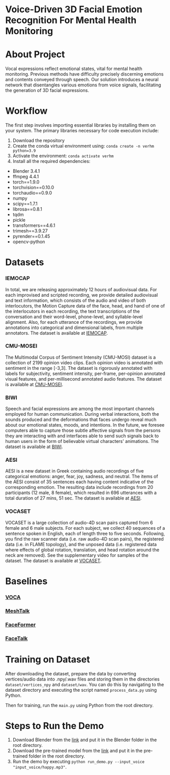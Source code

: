 # Voice-Driven 3D Facial Emotion Recognition For Mental Health Monitoring

# About Project

Vocal expressions reflect emotional states, vital for mental health monitoring. Previous methods have difficulty precisely discerning emotions and contents conveyed through speech. Our solution introduces a neural network that disentangles various emotions from voice signals, facilitating the generation of 3D facial expressions.

# Workflow

The first step involves importing essential libraries by installing them on your system. The primary libraries necessary for code execution include:

1. Download the repository
2. Create the conda virtual environment using: `conda create -n verhm python=3.9`
3. Activate the environment: `conda activate verhm`
4. Install all the required dependencies:

- Blender 3.4.1
- ffmpeg 4.4.1
- torch==1.9.0
- torchvision==0.10.0
- torchaudio==0.9.0
- numpy
- scipy==1.7.1
- librosa==0.8.1
- tqdm
- pickle
- transformers==4.6.1
- trimesh==3.9.27
- pyrender==0.1.45
- opencv-python

# Datasets

### IEMOCAP
In total, we are releasing approximately 12 hours of audiovisual data. For each improvised and scripted recording, we provide detailed audiovisual and text information, which consists of the audio and video of both interlocutors, the Motion Capture data of the face, head, and hand of one of the interlocutors in each recording, the text transcriptions of the conversation and their word-level, phone-level, and syllable-level alignment. Also, for each utterance of the recordings, we provide annotations into categorical and dimensional labels, from multiple annotators. The dataset is available at [IEMOCAP](https://sail.usc.edu/iemocap/iemocap_release.htm).

### CMU-MOSEI
The Multimodal Corpus of Sentiment Intensity (CMU-MOSI) dataset is a collection of 2199 opinion video clips. Each opinion video is annotated with sentiment in the range [-3,3]. The dataset is rigorously annotated with labels for subjectivity, sentiment intensity, per-frame, per-opinion annotated visual features, and per-millisecond annotated audio features. The dataset is available at [CMU-MOSEI](http://multicomp.cs.cmu.edu/resources/cmu-mosi-dataset/).

### BIWI
Speech and facial expressions are among the most important channels employed for human communication. During verbal interactions, both the sounds produced and the deformations that faces undergo reveal much about our emotional states, moods, and intentions. In the future, we foresee computers able to capture those subtle affective signals from the persons they are interacting with and interfaces able to send such signals back to human users in the form of believable virtual characters' animations. The dataset is available at [BIWI](https://data.vision.ee.ethz.ch/cvl/datasets/b3dac2.en.html).

### AESI
AESI is a new dataset in Greek containing audio recordings of five categorical emotions: anger, fear, joy, sadness, and neutral. The items of the AESI consist of 35 sentences each having content indicative of the corresponding emotion. The resulting data include recordings from 20 participants (12 male, 8 female), which resulted in 696 utterances with a total duration of 27 mins, 51 sec. The dataset is available at [AESI](https://robotics.ntua.gr/aesi-dataset/).

### VOCASET
VOCASET is a large collection of audio-4D scan pairs captured from 6 female and 6 male subjects. For each subject, we collect 40 sequences of a sentence spoken in English, each of length three to five seconds. Following, you find the raw scanner data (i.e. raw audio-4D scan pairs), the registered data (i.e. in FLAME topology), and the unposed data (i.e. registered data where effects of global rotation, translation, and head rotation around the neck are removed). See the supplementary video for samples of the dataset. The dataset is available at [VOCASET](https://voca.is.tue.mpg.de/download.php).

# Baselines

### [VOCA](https://doi.ieeecomputersociety.org/10.1109/CVPR.2019.01034)

### [MeshTalk](10.1109/ICCV48922.2021.00121)

### [FaceFormer](https://doi.ieeecomputersociety.org/10.1109/CVPR52688.2022.01821)

### [FaceTalk](https://shivangi-aneja.github.io/projects/facetalk/)

# Training on Dataset

After downloading the dataset, prepare the data by converting vertices/audio data into .npy/.wav files and storing them in the directories `dataset/vertices_npy` and `dataset/wav`. You can do this by navigating to the dataset directory and executing the script named `process_data.py` using Python.

Then for training, run the `main.py` using Python from the root directory.

# Steps to Run the Demo

1. Download Blender from the [link](https://ftp.nluug.nl/pub/graphics/blender/release/Blender3.4/blender-3.4.1-linux-x64.tar.xz) and put it in the Blender folder in the root directory.
2. Download the pre-trained model from the [link](https://drive.google.com/file/d/1ywEYhMWdxWk9Bqt0UIOdAyYM6v8JUF-K/view?usp=sharing) and put it in the pre-trained folder in the root directory.
3. Run the demo by executing `python run_demo.py --input_voice "input_voice/happy.mp3"`.
